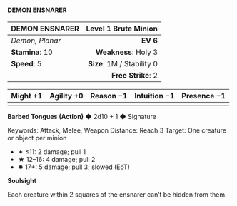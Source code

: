 #### DEMON ENSNARER

| DEMON ENSNARER | **Level 1 Brute Minion** |
|:-------------------------------------------------- | -------------------------:|
| *Demon, Planar* | **EV 6** |
| **Stamina**: 10 | **Weakness**: Holy 3 |
| **Speed**: 5 | **Size**: 1M / Stability 0 |
|  | **Free Strike**: 2 |

| **Might** +1 | **Agility** +0 | **Reason** −1 | **Intuition** −1 | **Presence** −1 |
| -------- | ---------- | --------- | ------------ | ----------- |
|  |  |  |  |  |

**Barbed Tongues (Action)** ◆ 2d10 + 1 ◆ Signature

Keywords: Attack, Melee, Weapon
Distance: Reach 3
Target: One creature or object per minion
- ✦ ≤11: 2 damage; pull 1
- ★ 12–16: 4 damage; pull 2
- ✸ 17+: 5 damage; pull 3; slowed (EoT)

**Soulsight**

Each creature within 2 squares of the ensnarer can’t be hidden from them.

